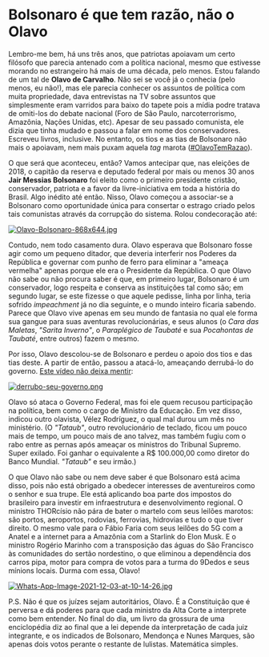 # Bolsonaro é que tem razão, não o Olavo

Lembro-me bem, há uns três anos, que patriotas apoiavam um certo filósofo que parecia antenado com a política nacional, mesmo que estivesse morando no estrangeiro há mais de uma década, pelo menos. Estou falando de um tal de **Olavo de Carvalho**. Não sei se você já o conhecia (pelo menos, eu não!), mas ele parecia conhecer os assuntos de política com muita propriedade, dava entrevistas na TV sobre assuntos que simplesmente eram varridos para baixo do tapete pois a mídia podre tratava de omiti-los do debate nacional (Foro de São Paulo, narcoterrorismo, Amazônia, Nações Unidas, etc). Apesar de seu passado comunista, ele dizia que tinha mudado e passou a falar em nome dos conservadores. Escreveu livros, inclusive. No entanto, os tios e as tias de Bolsonaro não mais o apoiavam, nem mais puxam aquela _tag_ marota ([#OlavoTemRazao](https://twitter.com/hashtag/OlavoTemRazao?src=hashtag_click)).

O que será que aconteceu, então? Vamos antecipar que, nas eleições de 2018, o capitão da reserva e deputado federal por mais ou menos 30 anos **Jair Messias Bolsonaro** foi eleito como o primeiro presidente cristão, conservador, patriota e a favor da livre-iniciativa em toda a história do Brasil. Algo inédito até então. Nisso, Olavo começou a associar-se a Bolsonaro como oportunidade única para consertar o estrago criado pelos tais comunistas através da corrupção do sistema. Rolou condecoração até:

[![Olavo-Bolsonaro-868x644.jpg](https://i.postimg.cc/rw2XLgsL/Olavo-Bolsonaro-868x644.jpg)](https://postimg.cc/nC2w44qd)

Contudo, nem todo casamento dura. Olavo esperava que Bolsonaro fosse agir como um pequeno ditador, que deveria interferir nos Poderes da República e governar com punho de ferro para eliminar a "ameaça vermelha" apenas porque ele era o Presidente da República. O que Olavo não sabe ou não procura saber é que, em primeiro lugar, Bolsonaro é um conservador, logo respeita e conserva as instituições tal como são; em segundo lugar, se este fizesse o que aquele pedisse, linha por linha, teria sofrido _impeachment_ já no dia seguinte, e o mundo inteiro ficaria sabendo. Parece que Olavo vive apenas em seu mundo de fantasia no qual ele forma sua gangue para suas aventuras revolucionárias, e seus alunos (o _Cara das Maletas_, _"Sarita Inverno"_, o _Paraplégico de Taubaté_ e sua _Pocahontas de Taubaté_, entre outros) fazem o mesmo.

Por isso, Olavo descolou-se de Bolsonaro e perdeu o apoio dos tios e das tias deste. A partir de então, passou a atacá-lo, ameaçando derrubá-lo do governo. [Este vídeo não deixa mentir](http://youtu.be/aUCHIjRkFNw):

[![derrubo-seu-governo.png](https://i.postimg.cc/kMRPhwdq/derrubo-seu-governo.png)](http://youtu.be/aUCHIjRkFNw)

Olavo só ataca o Governo Federal, mas foi ele quem recusou participação na política, bem como o cargo de Ministro da Educação. Em vez disso, indicou outro olavista, Vélez Rodríguez, o qual mal durou um mês no ministério. (O _"Tataub"_, outro revolucionário de teclado, ficou um pouco mais de tempo, um pouco mais de ano talvez, mas também fugiu com o rabo entre as pernas após ameaçar os ministros do Tribunal Supremo. Super exilado. Foi ganhar o equivalente a R$ 100.000,00 como diretor do Banco Mundial. _"Tataub"_ e seu irmão.)

O que Olavo não sabe ou nem deve saber é que Bolsonaro está acima disso, pois não está obrigado a obedecer interesses de aventureiros como o senhor e sua trupe. Ele está aplicando boa parte dos impostos do brasileiro para investir em infraestrutura e desenvolvimento regional. O ministro THORcísio não pára de bater o martelo com seus leilões marotos: são portos, aeroportos, rodovias, ferrovias, hidrovias e tudo o que tiver direito. O mesmo vale para o Fábio Faria com seus leilões do 5G com a Anatel e a internet para a Amazônia com a Starlink do Elon Musk. E o ministro Rogério Marinho com a transposição das águas do São Francisco às comunidades do sertão nordestino, o que eliminou a dependência dos carros pipa, motor para compra de votos para a turma do 9Dedos e seus mínions locais. Durma com essa, Olavo!

[![Whats-App-Image-2021-12-03-at-10-14-26.jpg](https://i.postimg.cc/Jz3w7JHH/Whats-App-Image-2021-12-03-at-10-14-26.jpg)](https://postimg.cc/jDj3ZDXR)

P.S. Não é que os juízes sejam autoritários, Olavo. É a Constituição que é perversa e dá poderes para que cada ministro da Alta Corte a interprete como bem entender. No final do dia, um livro da grossura de uma enciclopédia diz ao final que a lei depende da interpretação de cada juiz integrante, e os indicados de Bolsonaro, Mendonça e Nunes Marques, são apenas dois votos perante o restante de lulistas. Matemática simples.
